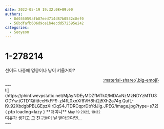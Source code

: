 ```yaml
---
date: 2022-05-19 19:32:08+09:00
authors:
  - 8d036059afb87eed714d87b0532c8ef0
  - 56bdfafb606d9ce1b4ecdd572595e242
categories:
  - Seoyeon
---
```


# 1-278214

<div class="post-container" markdown="1">
<div class="content-container md-sidebar__scrollwrap" markdown="1">

션이도 나중에 멍뭉이나 냥이 키울거야?

</div>
</div>

<div style="text-align: right;" markdown="1">
<a href="https://weverse.io/fromis9/fanpost/1-278214" style="text-align: right;">:material-share:{.big-emoji}</a>
</div>
---

<div class="comments-container md-sidebar__scrollwrap" markdown="1">
<div class="comment" markdown="1">
<div class='id-container' markdown="1">
![](https://phinf.wevpstatic.net/MjAyNDEyMDZfMTk0/MDAxNzMzNDYzMTU3ODYw.tGTD1QfitfecHkFF9-zI4fL0xnXf8VH8ht2j5Xh2a74g.QufL-i9_92XbdgbPBLGEpzXIrDqS4JTDRCqprDbYdJIg.JPEG/image.jpg?type=s72){ pfp loading=lazy }
**<span class="artist">더여니</span>** <small>May 19 2022, 19:32</small><br>
</div>
<div class='comment-body' markdown="1">
여유가 생기고 그 친구들이 날 받아준다면...
</div>
</div>
</div>
---
